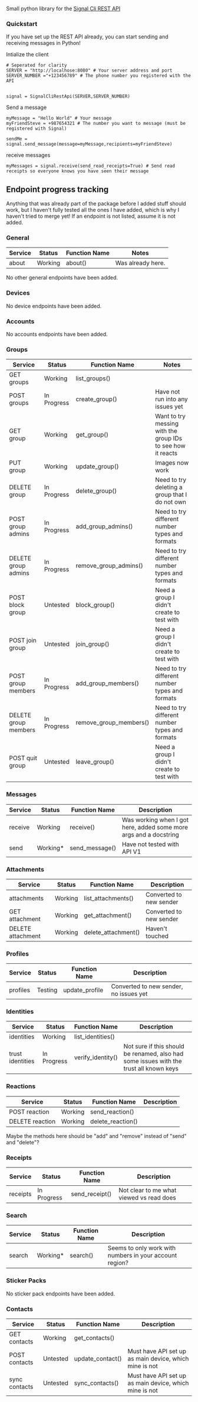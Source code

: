 Small python library for the [Signal Cli REST API](https://github.com/bbernhard/signal-cli-rest-api)

### Quickstart
If you have set up the REST API already, you can start sending and receiving messages in Python!

Intialize the client
```
# Seperated for clarity
SERVER = "http://localhose:8080" # Your server address and port
SERVER_NUMBER ="+123456789" # The phone number you registered with the API


signal = SignalCliRestApi(SERVER,SERVER_NUMBER) 
```

Send a message
```
myMessage = "Hello World" # Your message
myFriendSteve = +987654321 # The number you want to message (must be registered with Signal)

sendMe = signal.send_message(message=myMessage,recipients=myFriendSteve)

```
receive messages
```
myMessages = signal.receive(send_read_receipts=True) # Send read receipts so everyone knows you have seen their message
```

## Endpoint progress tracking
Anything that was already part of the package before I added stuff should work, but I haven't fully tested all the ones I have added, which is why I haven't tried to merge yet!  If an endpoint is not listed, assume it is not added.

### General
| Service | Status | Function Name | Notes |
| --- | --- | --- | --- |
| about | Working | about() | Was already here. |
No other general endpoints have been added.
### Devices
No device endpoints have been added.
### Accounts
No accounts endpoints have been added.
### Groups
| Service | Status | Function Name | Notes |
| --- | --- | --- | --- |
| GET groups | Working | list_groups() |  |
| POST groups | In Progress | create_group() | Have not run into any issues yet |
| GET group | Working | get_group() | Want to try messing with the group IDs to see how it reacts |
| PUT group | Working | update_group() | Images now work |
| DELETE group | In Progress | delete_group() | Need to try deleting a group that I do not own |
| POST group admins | In Progress | add_group_admins() | Need to try different number types and formats |
| DELETE group admins | In Progress | remove_group_admins() | Need to try different number types and formats |
| POST block group | Untested | block_group() | Need a group I didn't create to test with |
| POST join group | Untested | join_group() | Need a group I didn't create to test with |
| POST group members | In Progress | add_group_members() | Need to try different number types and formats |
| DELETE group members | In Progress | remove_group_members() | Need to try different number types and formats |
| POST quit group | Untested | leave_group() | Need a group I didn't create to test with |

### Messages
| Service | Status | Function Name | Description |
| --- | --- | --- | --- |
| receive | Working | receive() | Was working when I got here, added some more args and a docstring |
| send | Working* | send_message() | Have not tested with API V1 |

### Attachments
| Service | Status | Function Name | Description |
| --- | --- | --- | --- |
| attachments | Working | list_attachments() | Converted to new sender |
| GET attachment | Working | get_attachment() | Converted to new sender |
| DELETE attachment | Working | delete_attachment() | Haven't touched |

### Profiles
| Service | Status | Function Name | Description |
| --- | --- | --- | --- |
| profiles | Testing | update_profile | Converted to new sender, no issues yet |

### Identities
| Service | Status | Function Name | Description |
| --- | --- | --- | --- |
| identities | Working | list_identities() |  |
| trust identities | In Progress | verify_identity() | Not sure if this should be renamed, also had some issues with the trust all known keys |

### Reactions
| Service | Status | Function Name | Description |
| --- | --- | --- | --- |
| POST reaction | Working | send_reaction() |  |
| DELETE reaction | Working | delete_reaction() |  |
Maybe the methods here should be "add" and "remove" instead of "send" and "delete"?

### Receipts
| Service | Status | Function Name | Description |
| --- | --- | --- | --- |
| receipts | In Progress | send_receipt() | Not clear to me what viewed vs read does |
### Search
| Service | Status | Function Name | Description |
| --- | --- | --- | --- |
| search | Working* | search() | Seems to only work with numbers in your account region? |

### Sticker Packs
No sticker pack endpoints have been added.

### Contacts
| Service | Status | Function Name | Description |
| --- | --- | --- | --- |
| GET contacts | Working | get_contacts() |  |
| POST contacts | Untested | update_contact() | Must have API set up as main device, which mine is not |
| sync contacts | Untested | sync_contacts() | Must have API set up as main device, which mine is not |

